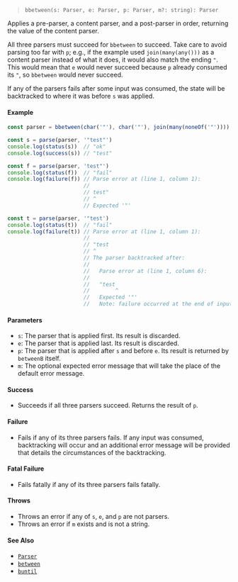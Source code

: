 <!--
 Copyright (c) 2020 Thomas J. Otterson
 
 This software is released under the MIT License.
 https://opensource.org/licenses/MIT
-->

> `bbetween(s: Parser, e: Parser, p: Parser, m?: string): Parser`

Applies a pre-parser, a content parser, and a post-parser in order, returning the value of the content parser.

All three parsers must succeed for `bbetween` to succeed. Take care to avoid parsing too far with `p`; e.g., if the example used `join(many(any()))` as a content parser instead of what it does, it would also match the ending `"`. This would mean that `e` would never succeed because `p` already consumed its `"`, so `bbetween` would never succeed.

If any of the parsers fails after some input was consumed, the state will be backtracked to where it was before `s` was applied.

#### Example

```javascript
const parser = bbetween(char('"'), char('"'), join(many(noneOf('"'))))

const s = parse(parser, '"test"')
console.log(status(s))  // "ok"
console.log(success(s)) // "test"

const f = parse(parser, 'test"')
console.log(status(f))  // "fail"
console.log(failure(f)) // Parse error at (line 1, column 1):
                        //
                        // test"
                        // ^
                        // Expected '"'

const t = parse(parser, '"test')
console.log(status(t))  // "fail"
console.log(failure(t)) // Parse error at (line 1, column 1):
                        //
                        // "test
                        // ^
                        // The parser backtracked after:
                        //
                        //   Parse error at (line 1, column 6):
                        //
                        //   "test
                        //        ^
                        //   Expected '"'
                        //   Note: failure occurred at the end of input
```

#### Parameters

* `s`: The parser that is applied first. Its result is discarded.
* `e`: The parser that is applied last. Its result is discarded.
* `p`: The parser that is applied after `s` and before `e`. Its result is returned by `betweenB` itself.
* `m`: The optional expected error message that will take the place of the default error message.

#### Success

* Succeeds if all three parsers succeed. Returns the result of `p`.

#### Failure

* Fails if any of its three parsers fails. If any input was consumed, backtracking will occur and an additional error message will be provided that details the circumstances of the backtracking.

#### Fatal Failure

* Fails fatally if any of its three parsers fails fatally.

#### Throws

* Throws an error if any of `s`, `e`, and `p` are not parsers.
* Throws an error if `m` exists and is not a string.

#### See Also

* [`Parser`](../types/parser.md)
* [`between`](between.md)
* [`buntil`](buntil.md)